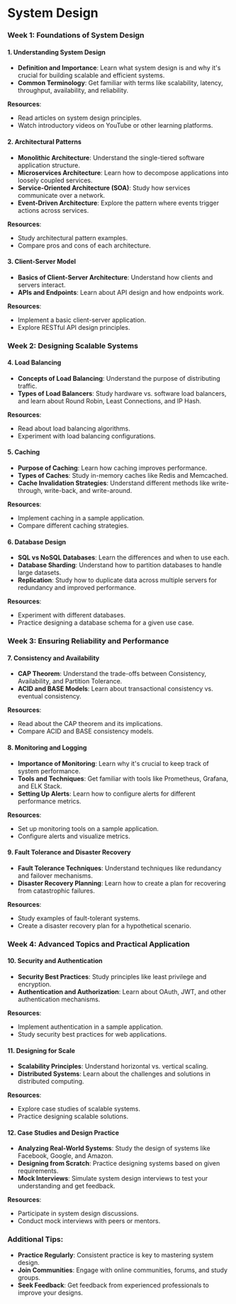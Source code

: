 # System Design

### Week 1: Foundations of System Design

#### 1. Understanding System Design 
- **Definition and Importance**: Learn what system design is and why it's crucial for building scalable and efficient systems.
- **Common Terminology**: Get familiar with terms like scalability, latency, throughput, availability, and reliability.

**Resources**:
- Read articles on system design principles.
- Watch introductory videos on YouTube or other learning platforms.

#### 2. Architectural Patterns
- **Monolithic Architecture**: Understand the single-tiered software application structure.
- **Microservices Architecture**: Learn how to decompose applications into loosely coupled services.
- **Service-Oriented Architecture (SOA)**: Study how services communicate over a network.
- **Event-Driven Architecture**: Explore the pattern where events trigger actions across services.

**Resources**:
- Study architectural pattern examples.
- Compare pros and cons of each architecture.

#### 3. Client-Server Model
- **Basics of Client-Server Architecture**: Understand how clients and servers interact.
- **APIs and Endpoints**: Learn about API design and how endpoints work.

**Resources**:
- Implement a basic client-server application.
- Explore RESTful API design principles.

### Week 2: Designing Scalable Systems

#### 4. Load Balancing
- **Concepts of Load Balancing**: Understand the purpose of distributing traffic.
- **Types of Load Balancers**: Study hardware vs. software load balancers, and learn about Round Robin, Least Connections, and IP Hash.

**Resources**:
- Read about load balancing algorithms.
- Experiment with load balancing configurations.

#### 5. Caching
- **Purpose of Caching**: Learn how caching improves performance.
- **Types of Caches**: Study in-memory caches like Redis and Memcached.
- **Cache Invalidation Strategies**: Understand different methods like write-through, write-back, and write-around.

**Resources**:
- Implement caching in a sample application.
- Compare different caching strategies.

#### 6. Database Design
- **SQL vs NoSQL Databases**: Learn the differences and when to use each.
- **Database Sharding**: Understand how to partition databases to handle large datasets.
- **Replication**: Study how to duplicate data across multiple servers for redundancy and improved performance.

**Resources**:
- Experiment with different databases.
- Practice designing a database schema for a given use case.

### Week 3: Ensuring Reliability and Performance

#### 7. Consistency and Availability
- **CAP Theorem**: Understand the trade-offs between Consistency, Availability, and Partition Tolerance.
- **ACID and BASE Models**: Learn about transactional consistency vs. eventual consistency.

**Resources**:
- Read about the CAP theorem and its implications.
- Compare ACID and BASE consistency models.

#### 8. Monitoring and Logging
- **Importance of Monitoring**: Learn why it's crucial to keep track of system performance.
- **Tools and Techniques**: Get familiar with tools like Prometheus, Grafana, and ELK Stack.
- **Setting Up Alerts**: Learn how to configure alerts for different performance metrics.

**Resources**:
- Set up monitoring tools on a sample application.
- Configure alerts and visualize metrics.

#### 9. Fault Tolerance and Disaster Recovery
- **Fault Tolerance Techniques**: Understand techniques like redundancy and failover mechanisms.
- **Disaster Recovery Planning**: Learn how to create a plan for recovering from catastrophic failures.

**Resources**:
- Study examples of fault-tolerant systems.
- Create a disaster recovery plan for a hypothetical scenario.

### Week 4: Advanced Topics and Practical Application

#### 10. Security and Authentication
- **Security Best Practices**: Study principles like least privilege and encryption.
- **Authentication and Authorization**: Learn about OAuth, JWT, and other authentication mechanisms.

**Resources**:
- Implement authentication in a sample application.
- Study security best practices for web applications.

#### 11. Designing for Scale
- **Scalability Principles**: Understand horizontal vs. vertical scaling.
- **Distributed Systems**: Learn about the challenges and solutions in distributed computing.

**Resources**:
- Explore case studies of scalable systems.
- Practice designing scalable solutions.

#### 12. Case Studies and Design Practice
- **Analyzing Real-World Systems**: Study the design of systems like Facebook, Google, and Amazon.
- **Designing from Scratch**: Practice designing systems based on given requirements.
- **Mock Interviews**: Simulate system design interviews to test your understanding and get feedback.

**Resources**:
- Participate in system design discussions.
- Conduct mock interviews with peers or mentors.

### Additional Tips:
- **Practice Regularly**: Consistent practice is key to mastering system design.
- **Join Communities**: Engage with online communities, forums, and study groups.
- **Seek Feedback**: Get feedback from experienced professionals to improve your designs.
